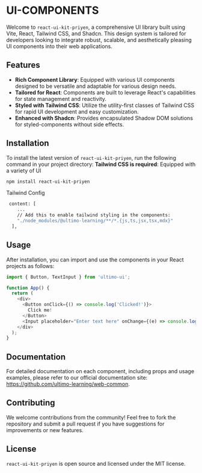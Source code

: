 
# UI-COMPONENTS

Welcome to `react-ui-kit-priyen`, a comprehensive UI library built using Vite, React, Tailwind CSS, and Shadcn. This design system is tailored for developers looking to integrate robust, scalable, and aesthetically pleasing UI components into their web applications.

## Features

- **Rich Component Library**: Equipped with various UI components designed to be versatile and adaptable for various design needs.
- **Tailored for React**: Components are built to leverage React's capabilities for state management and reactivity.
- **Styled with Tailwind CSS**: Utilize the utility-first classes of Tailwind CSS for rapid UI development and easy customization.
- **Enhanced with Shadcn**: Provides encapsulated Shadow DOM solutions for styled-components without side effects.

## Installation

To install the latest version of `react-ui-kit-priyen`, run the following command in your project directory:
**Tailwind CSS is required**: Equipped with a variety of UI
```bash
npm install react-ui-kit-priyen
```

Tailwind Config
```bash
 content: [
    ...
    // Add this to enable tailwind styling in the components:
    "./node_modules/@ultimo-learning/**/*.{js,ts,jsx,tsx,mdx}"
  ],
  ```

## Usage

After installation, you can import and use the components in your React projects as follows:

```javascript
import { Button, TextInput } from 'ultimo-ui';

function App() {
  return (
    <div>
      <Button onClick={() => console.log('Clicked!')}>
        Click me!
      </Button>
      <Input placeholder="Enter text here" onChange={(e) => console.log(e.target.value)} />
    </div>
  );
}
```

## Documentation

For detailed documentation on each component, including props and usage examples, please refer to our official documentation site: https://github.com/ultimo-learning/web-common.

## Contributing

We welcome contributions from the community! Feel free to fork the repository and submit a pull request if you have suggestions for improvements or new features.

## License

`react-ui-kit-priyen` is open source and licensed under the MIT license.
